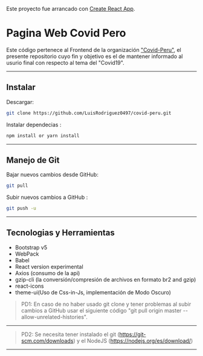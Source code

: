 Este proyecto fue arrancado con [Create React App](https://github.com/facebook/create-react-app).

# Pagina Web Covid Pero

Este código pertenece al Frontend de la organización ["Covid-Peru"](https://github.com/Covid19-Peru), el presente repositorio cuyo fin y objetivo es el de mantener informado al usurio final con respecto al tema del "Covid19".<br />

---

## Instalar

Descargar:
```bash
git clone https://github.com/LuisRodriguez0497/covid-peru.git
```
Instalar dependecias :
```bash
npm install or yarn install
```

---

## Manejo de Git

Bajar nuevos cambios desde GitHub:
```bash
git pull
```
Subir nuevos cambios a GitHub :
```bash
git push -u
```
---
## Tecnologias y Herramientas
- Bootstrap v5
- WebPack
- Babel
- React version experimental
- Axios (consumo de la api)
- gzip-cli (la conversión/compresión de archivos en formato br2 and gzip)
- react-icons
- theme-ui(Uso de Css-in-Js, implementación de Modo Oscuro)

> PD1: En caso de no haber usado git clone y tener problemas al subir cambios a GitHub usar el siguiente código "git pull origin master --allow-unrelated-histories".
---
> PD2: Se necesita tener instalado el git (https://git-scm.com/downloads) y el NodeJS (https://nodejs.org/es/download/)
---


